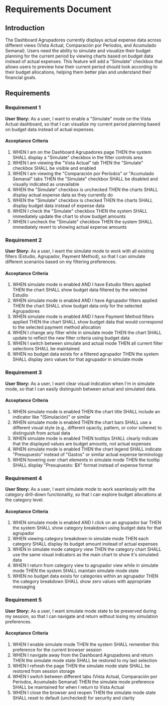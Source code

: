 # Requirements Document

## Introduction

The Dashboard Agrupadores currently displays actual expense data across different views (Vista Actual, Comparación por Períodos, and Acumulado Semanal). Users need the ability to simulate and visualize their budget planning for the current period by viewing charts based on budget data instead of actual expenses. This feature will add a "Simulate" checkbox that allows users to preview how their current period should look according to their budget allocations, helping them better plan and understand their financial goals.

## Requirements

### Requirement 1

**User Story:** As a user, I want to enable a "Simulate" mode on the Vista Actual dashboard, so that I can visualize my current period planning based on budget data instead of actual expenses.

#### Acceptance Criteria

1. WHEN I am on the Dashboard Agrupadores page THEN the system SHALL display a "Simulate" checkbox in the filter controls area
2. WHEN I am viewing the "Vista Actual" tab THEN the "Simulate" checkbox SHALL be visible and enabled
3. WHEN I am viewing the "Comparación por Períodos" or "Acumulado Semanal" tabs THEN the "Simulate" checkbox SHALL be disabled and visually indicated as unavailable
4. WHEN the "Simulate" checkbox is unchecked THEN the charts SHALL display actual expense data as they currently do
5. WHEN the "Simulate" checkbox is checked THEN the charts SHALL display budget data instead of expense data
6. WHEN I check the "Simulate" checkbox THEN the system SHALL immediately update the chart to show budget amounts
7. WHEN I uncheck the "Simulate" checkbox THEN the system SHALL immediately revert to showing actual expense amounts

### Requirement 2

**User Story:** As a user, I want the simulate mode to work with all existing filters (Estudio, Agrupador, Payment Method), so that I can simulate different scenarios based on my filtering preferences.

#### Acceptance Criteria

1. WHEN simulate mode is enabled AND I have Estudio filters applied THEN the chart SHALL show budget data filtered by the selected Estudio
2. WHEN simulate mode is enabled AND I have Agrupador filters applied THEN the chart SHALL show budget data only for the selected Agrupadores
3. WHEN simulate mode is enabled AND I have Payment Method filters applied THEN the chart SHALL show budget data that would correspond to the selected payment method allocation
4. WHEN I change any filter while in simulate mode THEN the chart SHALL update to reflect the new filter criteria using budget data
5. WHEN I switch between simulate and actual mode THEN all current filter selections SHALL be maintained
6. WHEN no budget data exists for a filtered agrupador THEN the system SHALL display zero values for that agrupador in simulate mode

### Requirement 3

**User Story:** As a user, I want clear visual indication when I'm in simulate mode, so that I can easily distinguish between actual and simulated data.

#### Acceptance Criteria

1. WHEN simulate mode is enabled THEN the chart title SHALL include an indicator like "(Simulación)" or similar
2. WHEN simulate mode is enabled THEN the chart bars SHALL use a different visual style (e.g., different opacity, pattern, or color scheme) to distinguish from actual data
3. WHEN simulate mode is enabled THEN tooltips SHALL clearly indicate that the displayed values are budget amounts, not actual expenses
4. WHEN simulate mode is enabled THEN the chart legend SHALL indicate "Presupuesto" instead of "Gastos" or similar actual expense terminology
5. WHEN hovering over chart elements in simulate mode THEN the tooltip SHALL display "Presupuesto: $X" format instead of expense format

### Requirement 4

**User Story:** As a user, I want simulate mode to work seamlessly with the category drill-down functionality, so that I can explore budget allocations at the category level.

#### Acceptance Criteria

1. WHEN simulate mode is enabled AND I click on an agrupador bar THEN the system SHALL show category breakdown using budget data for that agrupador
2. WHEN viewing category breakdown in simulate mode THEN each category SHALL display its budget amount instead of actual expenses
3. WHEN in simulate mode category view THEN the category chart SHALL use the same visual indicators as the main chart to show it's simulated data
4. WHEN I return from category view to agrupador view while in simulate mode THEN the system SHALL maintain simulate mode state
5. WHEN no budget data exists for categories within an agrupador THEN the category breakdown SHALL show zero values with appropriate messaging

### Requirement 5

**User Story:** As a user, I want simulate mode state to be preserved during my session, so that I can navigate and return without losing my simulation preferences.

#### Acceptance Criteria

1. WHEN I enable simulate mode THEN the system SHALL remember this preference for the current browser session
2. WHEN I navigate away from the Dashboard Agrupadores and return THEN the simulate mode state SHALL be restored to my last selection
3. WHEN I refresh the page THEN the simulate mode state SHALL be restored from session storage
4. WHEN I switch between different tabs (Vista Actual, Comparación por Períodos, Acumulado Semanal) THEN the simulate mode preference SHALL be maintained for when I return to Vista Actual
5. WHEN I close the browser and reopen THEN the simulate mode state SHALL reset to default (unchecked) for security and clarity
